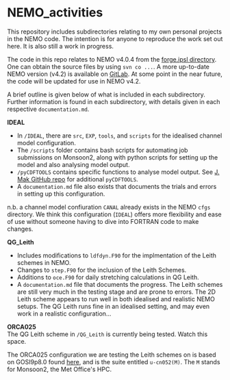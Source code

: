 # NEMO_activities

This repository includes subdirectories relating to my own personal projects in the NEMO code. The intention is for anyone to reproduce the work set out here. It is also still a work in progress.

The code in this repo relates to NEMO v4.0.4 from the [forge.ipsl directory](https://forge.ipsl.jussieu.fr/nemo/svn/NEMO/releases/r4.0/r4.0.4/). One can obtain the source files by using `svn co ...`. A more up-to-date NEMO version (v4.2) is available on [GitLab](https://forge.nemo-ocean.eu/nemo/nemo). At some point in the near future, the code will be updated for use in NEMO v4.2.

A brief outline is given below of what is included in each subdirectory. Further information is found in each subdirectory, with details given in each respective `documentation.md`.

**IDEAL**
- In `/IDEAL`, there are `src`, `EXP`, `tools`, and `scripts` for the idealised channel model configuration.
- The `/scripts` folder contains bash scripts for automating job submissions on Monsoon2, along with python scripts for setting up the model and also analysing model output.
- `/pyCDFTOOLS` contains specific functions to analyse model output. See [J. Mak GitHub repo](https://github.com/julianmak/NEMO-related/tree/master/pyCDFTOOLS) for additional `pyCDFTOOLS`.
- A `documentation.md` file also exists that documents the trials and errors in setting up this configuration.

n.b. a channel model confiuration `CANAL` already exists in the NEMO `cfgs` directory. We think this configuration (`IDEAL`) offers more flexibility and ease of use without someone having to dive into FORTRAN code to make changes.

**QG_Leith**
- Includes modifications to `ldfdyn.F90` for the implmentation of the Leith schemes in NEMO. 
- Changes to `step.F90` for the inclusion of the Leith Schemes.
- Additions to `oce.F90` for daily stretching calculations in QG Leith.
- A `documentation.md` file that documents the progress.
The Leith schemes are still very much in the testing stage and are prone to errors. The 2D Leith scheme appears to run well in both idealised and realistic NEMO setups. The QG Leith runs fine in an idealised setting, and may even work in a realistic configuration...

**ORCA025**<br/>
The QG Leith scheme in `/QG_Leith` is currently being tested. Watch this space.

The ORCA025 configuration we are testing the Leith schemes on is based on GOSI9p8.0 found [here](https://code.metoffice.gov.uk/trac/GO/wiki/GODocumentation/GO8.0/GO8Releases), and is the suite entitled `u-cn052(M)`. The `M` stands for Monsoon2, the Met Office's HPC.


